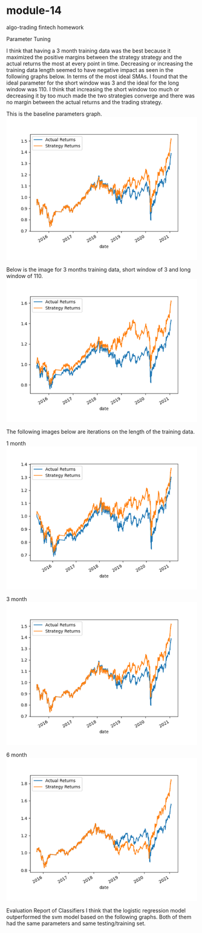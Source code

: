 # module-14
algo-trading fintech homework

Parameter Tuning

I think that having a 3 month training data was the best because it maximized the positive margins between the strategy strategy and the actual returns the most at every point in time. Decreasing or increasing the training data length seemed to have negative impact as seen in the following graphs below. In terms of the most ideal SMAs. I found that the ideal parameter for the short window was 3 and the ideal for the long window was 110. I think that increasing the short window too much or decreasing it by too much made the two strategies converge and there was no margin between the actual returns and the trading strategy. 

This is the baseline parameters graph. 
![alt text](https://github.com/jtrieu2/module-14/blob/main/baseline.png)

Below is the image for 3 months training data, short window of 3 and long window of 110. 
![alt text](https://github.com/jtrieu2/module-14/blob/main/ideal_params_short_3_long_110.png)

The following images below are iterations on the length of the training data.

1 month
![alt text](https://github.com/jtrieu2/module-14/blob/main/1month.png)

3 month
![alt text](https://github.com/jtrieu2/module-14/blob/main/3month.png)

6 month
![alt text](https://github.com/jtrieu2/module-14/blob/main/6month.png)

Evaluation Report of Classifiers
I think that the logistic regression model outperformed the svm model based on the following graphs. Both of them had the same parameters and same testing/training set.

